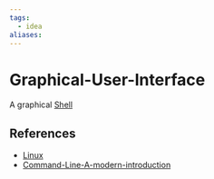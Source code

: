 ```yaml
---
tags:
  - idea
aliases:
---
```


# Graphical-User-Interface

A graphical [Shell](Shell.md)

## References

- [Linux](Linux.md)
- [Command-Line-A-modern-introduction](Command-Line-A-modern-introduction.md)
